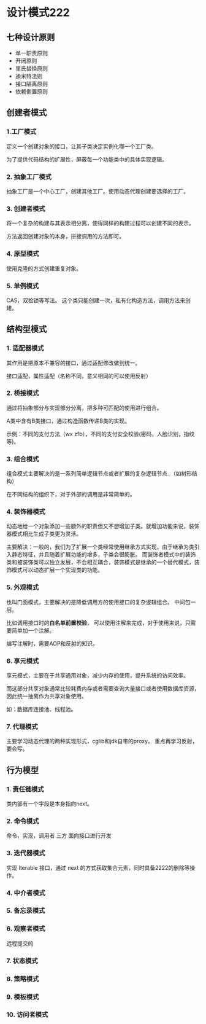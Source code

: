 # 设计模式222
## 七种设计原则
- 单一职责原则
- 开闭原则
- 里氏替换原则
- 迪米特法则
- 接口隔离原则
- 依赖倒置原则
## 创建者模式
### 1.工厂模式
定义一个创建对象的接口，让其子类决定实例化哪一个工厂类。

为了提供代码结构的扩展性，屏蔽每一个功能类中的具体实现逻辑。
### 2. 抽象工厂模式
抽象工厂是一个中心工厂，创建其他工厂。使用动态代理创建要选择的工厂。
### 3. 创建者模式
将一个复杂的构建与其表示相分离，使得同样的构建过程可以创建不同的表示。

方法返回创建对象的本身，拼接调用的方法即可。
### 4. 原型模式
使用克隆的方式创建重复对象。
### 5. 单例模式
CAS，双检锁等写法。  这个类只能创建一次，私有化构造方法，调用方法来创建。
## 结构型模式
### 1. 适配器模式
其作用是把原本不兼容的接口，通过适配修改做到统一。

接口适配，属性适配（名称不同，意义相同的可以使用反射）

### 2. 桥接模式
通过将抽象部分与实现部分分离，把多种可匹配的使用进行组合。

A类中含有B类接口，通过构造函数传递B类的实现。

示例：不同的支付方法（wx zfb），不同的支付安全校验(密码，人脸识别，指纹等)。

### 3. 组合模式
组合模式主要解决的是一系列简单逻辑节点或者扩展的复杂逻辑节点.  （如树形结构）

在不同结构的组织下，对于外部的调用是非常简单的。

### 4. 装饰器模式
动态地给一个对象添加一些额外的职责但又不想增加子类。就增加功能来说，装饰器模式相比生成子类更为灵活。

主要解决：一般的，我们为了扩展一个类经常使用继承方式实现，由于继承为类引入静态特征，并且随着扩展功能的增多，子类会很膨胀。
而装饰者模式中的装饰类和被装饰类可以独立发展，不会相互耦合，装饰模式是继承的一个替代模式，装饰模式可以动态扩展一个实现类的功能。

### 5. 外观模式
也叫门面模式，主要解决的是降低调用方的使用接口的复杂逻辑组合。  中间包一层。

比如调用接口时的**白名单前置校验**， 可以使用注解来完成，对于使用来说，只需要简单加一个注解。

编写注解时，需要AOP和反射的知识。

### 6. 享元模式
享元模式，主要在于共享通用对象，减少内存的使用，提升系统的访问效率。

而这部分共享对象通常比较耗费内存或者需要查询大量接口或者使用数据库资源，因此统一抽离作为共享对象使用。

如：数据库连接池、线程池。

### 7. 代理模式
主要学习动态代理的两种实现形式，cglib和jdk自带的proxy。  重点再学习反射，要会写。


## 行为模型
### 1. 责任链模式
类内部有一个字段是本身指向next。


### 2. 命令模式
命令，实现，调用者      三方
面向接口进行开发

### 3. 迭代器模式
实现 Iterable 接口，通过 next 的方式获取集合元素，同时具备2222的删除等操作。

### 4. 中介者模式


### 5. 备忘录模式


### 6. 观察者模式
远程提交的

### 7. 状态模式


### 8. 策略模式


### 9. 模板模式


### 10. 访问者模式





